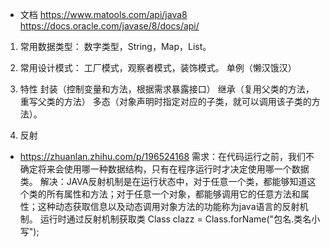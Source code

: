 - 文档 
https://www.matools.com/api/java8
https://docs.oracle.com/javase/8/docs/api/

1. 常用数据类型：
数字类型，String，Map，List。
2. 常用设计模式：
工厂模式，观察者模式，装饰模式。
单例（懒汉饿汉）

3. 特性
封装（控制变量和方法，根据需求暴露接口）
继承（复用父类的方法，重写父类的方法）
多态（对象声明时指定对应的子类，就可以调用该子类的方法）。

4. 反射
- https://zhuanlan.zhihu.com/p/196524168
需求：在代码运行之前，我们不确定将来会使用哪一种数据结构，只有在程序运行时才决定使用哪一个数据类。
解决：JAVA反射机制是在运行状态中，对于任意一个类，都能够知道这个类的所有属性和方法；对于任意一个对象，都能够调用它的任意方法和属性；这种动态获取信息以及动态调用对象方法的功能称为java语言的反射机制。
运行时通过反射机制获取类
Class clazz = Class.forName("包名.类名小写");